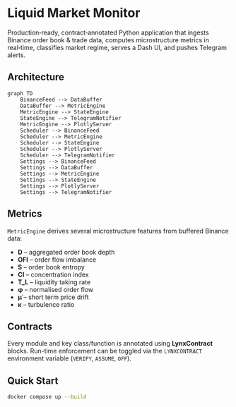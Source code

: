 # Liquid Market Monitor

Production‑ready, contract‑annotated Python application that ingests Binance order book &
trade data, computes microstructure metrics in real‑time, classifies market regime, serves
a Dash UI, and pushes Telegram alerts.

## Architecture

```mermaid
graph TD
    BinanceFeed --> DataBuffer
    DataBuffer --> MetricEngine
    MetricEngine --> StateEngine
    StateEngine --> TelegramNotifier
    MetricEngine --> PlotlyServer
    Scheduler --> BinanceFeed
    Scheduler --> MetricEngine
    Scheduler --> StateEngine
    Scheduler --> PlotlyServer
    Scheduler --> TelegramNotifier
    Settings --> BinanceFeed
    Settings --> DataBuffer
    Settings --> MetricEngine
    Settings --> StateEngine
    Settings --> PlotlyServer
    Settings --> TelegramNotifier
```

## Metrics

`MetricEngine` derives several microstructure features from buffered Binance
data:

- **D** – aggregated order book depth
- **OFI** – order flow imbalance
- **S** – order book entropy
- **CI** – concentration index
- **T_L** – liquidity taking rate
- **φ** – normalised order flow
- **μ̇** – short term price drift
- **κ** – turbulence ratio

## Contracts

Every module and key class/function is annotated using **LynxContract** blocks.
Run-time enforcement can be toggled via the `LYNXCONTRACT` environment variable
(`VERIFY`, `ASSUME`, `OFF`).

## Quick Start

```bash
docker compose up --build
```
